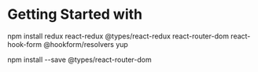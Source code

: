 # Getting Started with

npm install redux react-redux @types/react-redux react-router-dom react-hook-form @hookform/resolvers yup

npm install --save @types/react-router-dom
